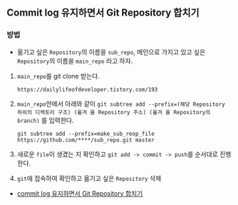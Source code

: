 ## Commit log 유지하면서 Git Repository 합치기

### 방법
* 옮기고 싶은 `Repository`의 이름을 `sub_repo`, 메인으로 가지고 있고 싶은 `Repository`의 이름을 `main_repo` 라고 하자.

1. `main_repo`를 git clone 받는다.
    ```
    https://dailylifeofdeveloper.tistory.com/193
    ``` 

2. `main_repo`안에서 아래와 같이 `git subtree add --prefix=(해당 Repository 하위의 디렉토리 구조) (옮겨 올 Repository 주소) (옮겨 올 Repository의 branch)` 를 입력한다.
   ```
   git subtree add --prefix=make_sub_reop_file https://github.com/****/sub_repo.git master
   ```
   
3. 새로운 `file`이 생겼는 지 확인하고 `git add -> commit -> push`를 순서대로 진행한다.

4. `git`에 접속하여 확인하고 옮기고 싶은 `Repository` 삭제

- [commit log 유지하면서 Git Repository 합치기](https://dailylifeofdeveloper.tistory.com/193)